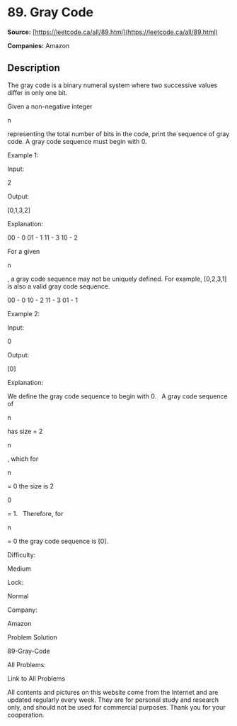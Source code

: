 # 89. Gray Code

**Source:** [https://leetcode.ca/all/89.html](https://leetcode.ca/all/89.html)

**Companies:** Amazon

## Description

The gray code is a binary numeral system where two successive values differ in only one
        bit.

Given a non-negative integer

n

representing the total number of bits in the code,
        print the sequence of gray code. A gray code sequence must begin with 0.

Example 1:

Input:

2

Output:

[0,1,3,2]

Explanation:

00 - 0
01 - 1
11 - 3
10 - 2

For a given

n

, a gray code sequence may not be uniquely defined.
For example, [0,2,3,1] is also a valid gray code sequence.

00 - 0
10 - 2
11 - 3
01 - 1

Example 2:

Input:

0

Output:

[0]

Explanation:

We define the gray code sequence to begin with 0.
             A gray code sequence of

n

has size = 2

n

, which for

n

= 0 the size is 2

0

= 1.
             Therefore, for

n

= 0 the gray code sequence is [0].

Difficulty:

Medium

Lock:

Normal

Company:

Amazon

Problem Solution

89-Gray-Code

All Problems:

Link to All Problems

All contents and pictures on this website come from the Internet and are updated regularly every week. They are for personal study and research only, and should not be used for commercial purposes. Thank you for your cooperation.

